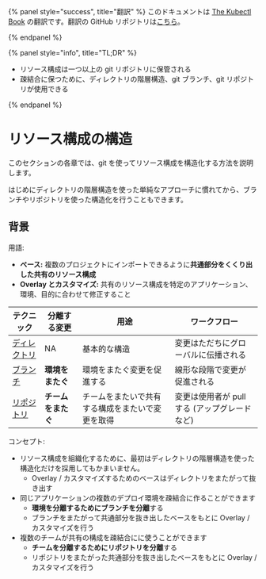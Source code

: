{% panel style="success", title="翻訳" %}
このドキュメントは [The Kubectl Book](https://kubectl.docs.kubernetes.io/) の翻訳です。翻訳の GitHub リポジトリは[こちら](https://github.com/FujiHaruka/kubectl-book-ja)。

{% endpanel %}

{% panel style="info", title="TL;DR" %}

- リソース構成は一つ以上の git リポジトリに保管される
- 疎結合に保つために、ディレクトリの階層構造、git ブランチ、git リポジトリが使用できる

{% endpanel %}

# リソース構成の構造

このセクションの各章では、git を使ってリソース構成を構造化する方法を説明します。

はじめにディレクトリの階層構造を使った単純なアプローチに慣れてから、ブランチやリポジトリを使った構造化を行うこともできます。

## 背景

用語:

- **ベース:** 複数のプロジェクトにインポートできるように**共通部分をくくり出した共有のリソース構成**
- **Overlay とカスタマイズ:** 共有のリソース構成を特定のアプリケーション、環境、目的に合わせて修正すること

| テクニック                              | 分離する変更      | 用途                       | ワークフロー                      |
| ---------------------------------- | ----------- | ------------------------ | --------------------------- |
| [ディレクトリ](structure_directories.md) | NA          | 基本的な構造                   | 変更はただちにグローバルに伝播される          |
| [ブランチ](structure_branches.md)      | **環境をまたぐ**  | 環境をまたぐ変更を促進する            | 線形な段階で変更が促進される              |
| [リポジトリ](structure_repositories.md) | **チームをまたぐ** | チームをまたいで共有する構成をまたいで変更を取得 | 変更は使用者が pull する (アップグレードなど) |

コンセプト:

- リソース構成を組織化するために、最初はディレクトリの階層構造を使った構造化だけを採用してもかまいません。
  - Overlay / カスタマイズするためのベースはディレクトリをまたがって抜き出す
- 同じアプリケーションの複数のデプロイ環境を疎結合に作ることができます
  - **環境を分離するためにブランチを分離**する
  - ブランチをまたがって共通部分を抜き出したベースをもとに Overlay / カスタマイズを行う
- 複数のチームが共有の構成を疎結合にに使うことができます
  - **チームを分離するためにリポジトリを分離**する
  - リポジトリをまたがった共通部分を抜き出したベースをもとに Overlay /カスタマイズを行う
